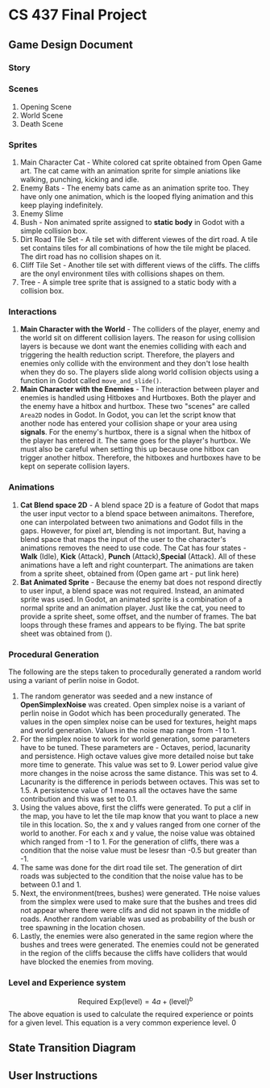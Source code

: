 # CS 437 Final Project

## Game Design Document
### Story


### Scenes

1. Opening Scene
2. World Scene
3. Death Scene

### Sprites

1. Main Character Cat - White colored cat sprite obtained from Open Game art. The cat came with an animation sprite for simple aniations like walking, punching, kicking and idle. 
2. Enemy Bats - The enemy bats came as an animation sprite too. They have only one animation, which is the looped flying animation and this keep playing indefinitely. 
3. Enemy Slime
4. Bush - Non animated sprite assigned to **static body** in Godot with a simple collision box.
5. Dirt Road Tile Set - A tile set with different viewes of the dirt road. A tile set contains tiles for all combinations of how the tile might be placed. The dirt road has no collision shapes on it. 
6. Cliff Tile Set - Another tile set with different views of the cliffs. The cliffs are the onyl environment tiles with collisions shapes on them. 
7. Tree - A simple tree sprite that is assigned to a static body with a collision box. 

### Interactions
1. **Main Character with the World** - The colliders of the player, enemy and the world sit on different collision layers. The reason for using collision layers is because we dont want the enemies colliding with each and triggering the health reduction script. Therefore, the players and enemies only collide with the environment and they don't lose health when they do so. The players slide along world collision objects using a function in Godot called ``move_and_slide()``. 
2. **Main Character with the Enemies** - The interaction between player and enemies is handled using Hitboxes and Hurtboxes. Both the player and the enemy have a hitbox and hurtbox. These two "scenes" are called ``Area2D`` nodes in Godot. In Godot, you can let the script know that another node has entered your collision shape or your area using **signals**. For the enemy's hurtbox, there is a signal when the hitbox of the player has entered it. The same goes for the player's hurtbox. We must also be careful when setting this up because one hitbox can trigger another hitbox. Therefore, the hitboxes and hurtboxes have to be kept on seperate collision layers. 

### Animations
1. **Cat Blend space 2D** - A blend space 2D is a feature of Godot that maps the user input vector to a blend space between animaitons. Therefore, one can interpolated between two animations and Godot fills in the gaps. However, for pixel art, blending is not important. But, having a blend space that maps the input of the user to the character's animations removes the need to use code. The Cat has four states - **Walk** (Idle), **Kick** (Attack), **Punch** (Attack),**Special** (Attack). All of these animations have a left and right counterpart. The animations are taken from a sprite sheet, obtained from (Open game art - put link here)
2. **Bat Animated Sprite** - Because the enemy bat does not respond directly to user input, a blend space was not required. Instead, an animated sprite was used. In Godot, an animated sprite is a combination of a normal sprite and an animation player. Just like the cat, you need to provide a sprite sheet, some offset, and the number of frames. The bat loops through these frames and appears to be flying. The bat sprite sheet was obtained from ().

### Procedural Generation
The following are the steps taken to procedurally generated a random world using a variant of perlin noise in Godot. 
1. The random generator was seeded and a new instance of **OpenSimplexNoise** was created. Open simplex noise is a variant of perlin noise in Godot which has been procedurally generated. The values in the open simplex noise can be used for textures, height maps and world generation. Values in the noise map range from -1 to 1. 
2. For the simplex noise to work for world generation, some parameters have to be tuned. These parameters are - Octaves, period, lacunarity and persistence. High octave values give more detailed noise but take more time to generate. This value was set to 9. Lower period value give more changes in the noise across the same distance. This was set to 4. Lacunarity is the difference in periods between octaves. This was set to 1.5. A persistence value of 1 means all the octaves have the same contribution and this was set to 0.1. 
3. Using the values above, first the cliffs were generated. To put a clif in the map, you have to let the tile map know that you want to place a new tile in this location. So, the x and y values ranged from one corner of the world to another. For each x and y value, the noise value was obtained which ranged from -1 to 1. For the generation of cliffs, there was a condition that the noise value must be lesesr than -0.5 but greater than -1. 
4. The same was done for the dirt road tile set. The generation of dirt roads was subjected to the condition that the noise value has to be between 0.1 and 1. 
5. Next, the environment(trees, bushes) were generated. THe noise values from the simplex were used to make sure that the bushes and trees did not appear where there were clifs and did not spawn in the middle of roads. Another random variable was used as probability of the bush or tree spawning in the location chosen.  
6. Lastly, the enemies were also generated in the same region where the bushes and trees were generated. The enemies could not be generated in the region of the cliffs because the cliffs have colliders that would have blocked the enemies from moving. 

### Level and Experience system
$$\text{Required Exp}(\text{level})=4a+(\text{level})^{b}$$
The above equation is used to calculate the required experience or points for a given level. This equation is a very common experience level. 0

## State Transition Diagram

## User Instructions
